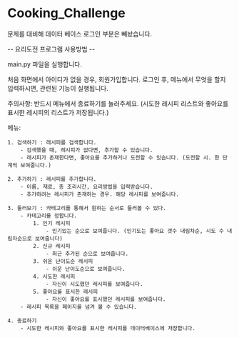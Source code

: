 # Cooking_Challenge
문제를 대비해 데이터 베이스 로그인 부분은 빼놨습니다.

-- 요리도전 프로그램 사용방법 --

main.py 파일을 실행합니다.

처음 화면에서 아이디가 없을 경우, 회원가입합니다.
로그인 후, 메뉴에서 무엇을 할지 입력하시면, 관련된 기능이 실행됩니다. 

주의사항: 반드시 메뉴에서 종료하기를 눌러주세요. (시도한 레시피 리스트와 좋아요를 표시한 레시피의 리스트가 저장됩니다.)

메뉴:
	
	1. 검색하기 : 레시피를 검색합니다.
		- 검색했을 때, 레시피가 없다면, 추가할 수 있습니다.
		- 레시피가 존재한다면, 좋아요를 추가하거나 도전할 수 있습니다. (도전할 시. 한 단계씩 보여줍니다.)

	2. 추가하기 : 레시피를 추가합니다.
		- 이름, 재료, 총 조리시간, 요리방법을 입력받습니다.
		- 추가하려는 레시피가 존재하는 경우. 해당 레시피를 보여줍니다.
		
	3. 둘러보기 : 카테고리를 통해서 원하는 순서로 둘러볼 수 있다.
		- 카테고리를 정합니다.
			1. 인기 레시피
				- 인기있는 순으로 보여줍니다. (인기도는 좋아요 갯수 내림차순, 시도 수 내림차순으로 보여줍니다)
			2. 신규 레시피
				- 최근 추가된 순으로 보여줍니다.
			3. 쉬운 난이도순 레시피
				- 쉬운 난이도순으로 보여줍니다.
			4. 시도한 레시피
				- 자신이 시도했던 레시피를 보여줍니다.
			5. 좋아요를 표시한 레시피
				- 자신이 좋아요를 표시했던 레시피를 보여줍니다.
		- 레시피 목록을 페이지를 넘겨 볼 수 있습니다.

	4. 종료하기
		- 시도한 레시피와 좋아요를 표시한 레시피를 데이터베이스에 저장합니다.
